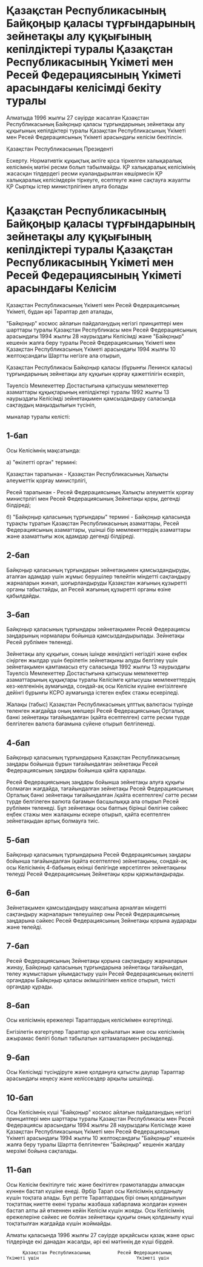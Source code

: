 # Қазақстан Республикасының Байқоңыр қаласы тұрғындарының зейнетақы алу құқығының кепілдіктері туралы Қазақстан Республикасының Үкіметі мен Ресей Федерациясының Үкіметі арасындағы келісімді бекіту туралы

Алматыда 1996 жылғы 27 сәуiрде жасалған Қазақстан Республикасының Байқоңыр қаласы тұрғындарының зейнетақы алу құқығының кепiлдiктерi туралы Қазақстан Республикасының Үкiметi мен Ресей Федерациясының Yкiметi арасындағы келiсiм бекiтiлсiн.

Қазақстан Республикасының Президентi

Ескерту. Нормативтік құқықтық актіге қоса тіркелген халықаралық келісімнің мәтіні ресми болып табылмайды. ҚР халықаралық келісімінің жасасқан тілдердегі ресми куәландырылған көшірмесін ҚР халықаралық келісімдерін тіркеуге, есептеуге және сақтауға жауапты ҚР Сыртқы істер министрлігінен алуға болады

# Қазақстан Республикасының Байқоңыр қаласы тұрғындарының зейнетақы алу құқығының кепiлдiктерi туралы Қазақстан Республикасының Yкiметi мен Ресей Федерациясының Yкiметi арасындағы Келісім

Қазақстан Республикасының Үкiметi мен Ресей Федерациясының Үкiметi, бұдан әрi Тараптар деп аталады,

"Байқоңыр" космос айлағын пайдаланудың негiзгі принциптерi мен шарттары туралы Қазақстан Республикасы мен Ресей Федерациясының арасындағы 1994 жылғы 28 наурыздағы Келiсiмдi және "Байқоңыр" кешенiн жалға беру туралы Ресей Федерациясының Үкiметi мен Қазақстан Республикасының Yкiметi арасындағы 1994 жылғы 10 желтоқсандағы Шартты негiзге ала отырып,

Қазақстан Республикасы Байқоңыр қаласы (бұрынғы Ленинск қаласы) тұрғындарының зейнетақы алу құқығын қорғау қажеттiлiгiн ескерiп,

Тәуелсiз Мемлекеттер Достастығына қатысушы мемлекеттер азаматтары құқықтарының кепiлдiктерi туралы 1992 жылғы 13 наурыздағы Келiсiмдi зейнетақымен қамсыздандыру саласында сақтаудың маңыздылығын түсiнiп,

мыналар туралы келiстi:

## 1-бап

Осы Келiсiмнiң мақсатында:

а) "өкiлеттi орган" терминi:

Қазақстан тарапынан - Қазақстан Республикасының Халықты әлеуметтiк қорғау министрлiгi,

Ресей тарапынан - Ресей Федерациясының Халықты әлеуметтiк қорғау министрлiгi мен Ресей Федерациясының Зейнетақы қоры, дегендi бiлдiредi;

б) "Байқоңыр қаласының тұрғындары" терминi - Байқоңыр қаласында тұрақты тұратын Қазақстан Республикасының азаматтары, Ресей Федерациясының азаматтары, үшiншi бiр мемлекеттердiң азаматтары және азаматтығы жоқ адамдар дегендi бiлдiредi.

## 2-бап

Байқоңыр қаласының тұрғындарын зейнетақымен қамсыздандыруды, аталған адамдар үшiн жұмыс берушiлер төлейтiн мiндеттi сақтандыру жарналарын жинап, шоғырландыруды Қазақстан жағының құзыреттi органы табыстайды, ал Ресей жағының құзыреттi органы өзiне қабылдайды.

## 3-бап

Байқоңыр қаласының тұрғындары зейнетақымен Ресей Федерациясы заңдарының нормалары бойынша қамсыздандырылады. Зейнетақы Ресей рублiмен төленедi.

Зейнетақы алу құқығын, соның ішінде жеңiлдiктi негiздiгi және еңбек сiңiрген жылдар үшiн берiлетiн зейнетақыны алуды белгiлеу үшiн зейнетақымен қамтамасыз ету саласында 1992 жылғы 13 наурыздағы Тәуелсiз Мемлекеттер Достастығына қатысушы мемлекеттер азаматтарының құқықтары туралы Келiсiмге қатысушы мемлекеттердiң кез-келгенiнiң аумағында, сондай-ақ осы Келiсiм күшiне енгiзiлгенге дейiнгi бұрынғы КСРО аумағында iстеген еңбек стажы ескерiледi.

Жалақы (табыс) Қазақстан Республикасының ұлттық валютасы түрiнде төленген жағдайда оның мөлшерi Ресей Федерациясының Орталық банкi зейнетақы тағайындалған (қайта есептелген) сәтте ресми түрде белгiлеген валюта бағамына сүйене отырып белгіленедi.

## 4-бап

Байқоңыр қаласының тұрғындарына Қазақстан Республикасының заңдары бойынша бұрын тағайындалған зейнетақы Ресей Федерациясының заңдары бойынша қайта қаралады.

Ресей Федерациясының заңдары бойынша зейнетақы алуға құқығы болмаған жағдайда, тағайындалған зейнетақы Ресей Федерациясының Орталық банкi зейнетақы тағайындалған /қайта есептелген/ сәтте ресми түрде белгiлеген валюта бағамын басшылыққа ала отырып Ресей рублiмен төленедi. Бұл зейнетақы осы баптың бiрiншi бөлiгiне сәйкес еңбек стажы мен жалақыны ескере отырып, қайта есептелген зейнетақыдан артық болмауға тиiс.

## 5-бап

Байқоңыр қаласының тұрғындарына Ресей Федерациясының заңдары бойынша тағайындалған (қайта есептелген) зейнетақыны, сондай-ақ осы Келiсiмнiң 4-бабының екiншi бөлiгiнде көрсетiлген зейнетақыны төлеудi Ресей Федерациясының Зейнетақы қоры қаржыландырады.

## 6-бап

Зейнетақымен қамсыздандыру мақсатына арналған мiндеттi сақтандыру жарналарын төлеушiлер оны Ресей Федерациясының заңдарына сәйкес Ресей Федерациясының Зейнетақы қорына аударады және төлейдi.

## 7-бап

Ресей Федерациясының Зейнетақы қорына сақтандыру жарналарын жинау, Байқоңыр қаласының тұрғындарына зейнетақы тағайындап, төлеу жұмыстарын ұйымдастыру үшiн Ресей Федерациясының өкiлеттi органдары Байқоңыр қаласы әкiмшiлiгiмен келiсе отырып, тиiстi органдар құрады.

## 8-бап

Осы келiсiмнiң ережелерi Тараптардың келiсiмiмен өзгертiледi.

Енгiзiлетiн өзгертулер Тараптар қол қойылатын және осы келiсiмнiң ажырамас бөлiгi болып табылатын хаттамалармен ресiмделедi.

## 9-бап

Осы Келiсiмдi түсiндiруге және қолдануға қатысты даулар Тараптар арасындағы кеңесу және келiссөздер арқылы шешiледi.

## 10-бап

Осы Келiсiмнiң күшi "Байқоңыр" космос айлағын пайдаланудың негiзгi принциптерi мен шарттары туралы Қазақстан Республикасы мен Ресей Федерациясы арасындағы 1994 жылғы 28 наурыздағы Келiсiмде және Қазақстан Республикасының Үкiметi мен Ресей Федерациясының Yкiметi арасындағы 1994 жылғы 10 желтоқсандағы "Байқоңыр" кешенiн жалға беру туралы Шартта белгiленген "Байқоңыр" кешенiн жалдау мерзiмi бойына сақталады.

## 11-бап

Осы Келiсiм бекiтiлуге тиiс және бекiтiлген грамоталарды алмасқан күннен бастап күшiне енедi. Әрбiр Тарап осы Келiсiмнiң қолданылу күшiн тоқтата алады. Бұл ретте Тараптардың бiрi оның қолданылуын тоқтатпақ ниетте екені туралы жазбаша хабарлама жолдаған күннен бастап алты ай өткеннен кейін Келісім күшін жояды. Осы Келісімнің ережелеріне сәйкес ие болған зейнетақы құқығы оның қолданылу күші тоқтатылған жағдайда күшін жоймайды.

Алматы қаласында 1996 жылғы 27 сәуірде әрқайсысы қазақ және орыс тілдерінде екі данадан жасалды, әрі екі мәтіннің де күші бірдей.

          Қазақстан Республикасының          Ресей Федерациясының                      Үкіметі үшін                                    Үкіметі үшін

